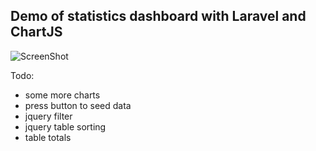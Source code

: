 
## Demo of statistics dashboard with Laravel and ChartJS

![ScreenShot](https://raw.github.com/chrisplusk/laravel-stats-demo/screenshots/first%20basic%20table%20and%20graph.png)


Todo:

- some more charts
- press button to seed data
- jquery filter
- jquery table sorting
- table totals
